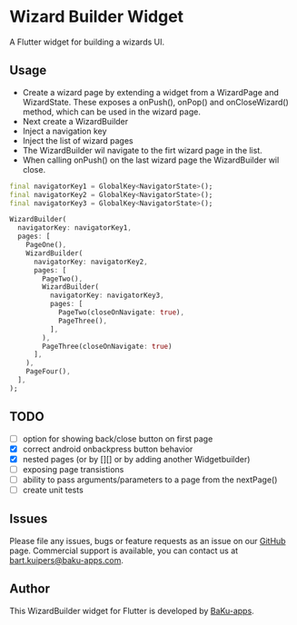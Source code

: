 # Wizard Builder Widget

A Flutter widget for building a wizards UI.

## Usage

- Create a wizard page by extending a widget from a WizardPage and WizardState. These exposes a onPush(), onPop() and onCloseWizard() method, which can be used in the wizard page.
- Next create a WizardBuilder
- Inject a navigation key
- Inject the list of wizard pages
- The WizardBuilder wil navigate to the firt wizard page in the list.
- When calling onPush() on the last wizard page the WizardBuilder wil close.

```dart
final navigatorKey1 = GlobalKey<NavigatorState>();
final navigatorKey2 = GlobalKey<NavigatorState>();
final navigatorKey3 = GlobalKey<NavigatorState>();

WizardBuilder(
  navigatorKey: navigatorKey1,
  pages: [
    PageOne(),
    WizardBuilder(
      navigatorKey: navigatorKey2,
      pages: [
        PageTwo(),
        WizardBuilder(
          navigatorKey: navigatorKey3,
          pages: [
            PageTwo(closeOnNavigate: true),
            PageThree(),
          ],
        ),
        PageThree(closeOnNavigate: true)
      ],
    ),
    PageFour(),
  ],
);
```

## TODO

- [ ] option for showing back/close button on first page
- [x] correct android onbackpress button behavior
- [x] nested pages (or by [][] or by adding another Widgetbuilder)
- [ ] exposing page transistions
- [ ] ability to pass arguments/parameters to a page from the nextPage()
- [ ] create unit tests

## Issues

Please file any issues, bugs or feature requests as an issue on our [GitHub](https://github.com/baku-apps/wizard_builder/issues) page. Commercial support is available, you can contact us at <bart.kuipers@baku-apps.com>.

## Author

This WizardBuilder widget for Flutter is developed by [BaKu-apps](https://baku-apps.com).
